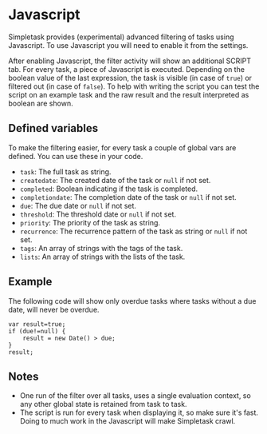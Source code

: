 Javascript
==========

Simpletask provides (experimental) advanced filtering of tasks using Javascript. To use Javascript you will need to enable it from the settings.

After enabling Javascript, the filter activity will show an additional SCRIPT tab. For every task, a piece of Javascript is executed. Depending on the boolean value of the last expression, the task is visible (in case of `true`) or filtered out (in case of `false`). To help with writing the script you can test the script on an example task and the raw result and the result interpreted as boolean are shown.

Defined variables
-----------------
 
To make the filtering easier, for every task a couple of global vars are defined. You can use these in your code.

* `task`: The full task as string.
* `createdate`: The created date of the task or `null` if not set.
* `completed`: Boolean indicating if the task is completed.
* `completiondate`: The completion date of the task or `null` if not set.
* `due`: The due date or `null` if not set.
* `threshold`: The threshold date or `null` if not set.
* `priority`: The priority of the task as string.
* `recurrence`: The recurrence pattern of the task as string or `null` if not set.
* `tags`: An array of strings with the tags of the task.
* `lists`: An array of strings with the lists of the task.

Example
-------

The following code will show only overdue tasks where tasks without a due date, will never be overdue.

    var result=true;
    if (due!=null) {
        result = new Date() > due;
    }
    result;

Notes
-----

* One run of the filter over all tasks, uses a single evaluation context, so any other global state is retained from task to task.
* The script is run for every task when displaying it, so make sure it's fast. Doing to much work in the Javascript will make Simpletask crawl.